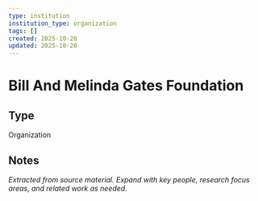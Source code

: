 ```yaml
---
type: institution
institution_type: organization
tags: []
created: 2025-10-20
updated: 2025-10-20
---
```


# Bill And Melinda Gates Foundation

## Type

Organization

## Notes

*Extracted from source material. Expand with key people, research focus areas, and related work as needed.*
